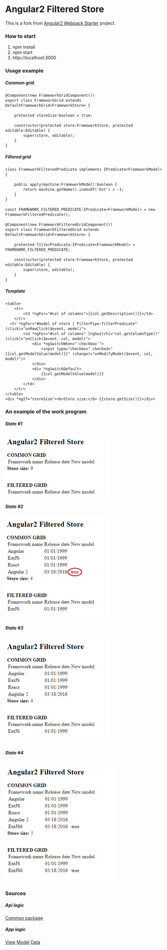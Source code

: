 # Angular2 Filtered Store

This is a fork from [Angular2 Webpack Starter](https://github.com/AngularClass/angular2-webpack-starter) project.

### How to start

1. npm install
2. npm start
3. http://localhost:3000

### Usage example

##### Common grid
```
@Component(new FrameworkGridComponent())
export class FrameworkGrid extends DefaultFrameworkGrid<FrameworkStore> {

    protected storeSize:boolean = true;

    constructor(protected store:FrameworkStore, protected editable:Editable) {
        super(store, editable);
    }
}
```

##### Filtered grid
```
class FrameworkFilteredPredicate implements IPredicate<FrameworkModel> {

    public apply(machine:FrameworkModel):boolean {
        return machine.getName().indexOf('Ext') > -1;
    }
}

const FRAMEWORK_FILTERED_PREDICATE:IPredicate<FrameworkModel> = new FrameworkFilteredPredicate();

@Component(new FrameworkFilteredGridComponent())
export class FrameworkFilteredGrid extends DefaultFrameworkGrid<FrameworkStore> {

    protected filterPredicate:IPredicate<FrameworkModel> = FRAMEWORK_FILTERED_PREDICATE;

    constructor(protected store:FrameworkStore, protected editable:Editable) {
        super(store, editable);
    }
}
```

##### Template
```
<table>
	<tr>
		<td *ngFor="#col of columns">{{col.getDescription()}}</td>
	</tr>
  <tr *ngFor="#model of store | FilterPipe:filterPredicate" (click)="onRowClick($event, model)">
		<td *ngFor="#col of columns" [ngSwitch]="col.getColumnType()" (click)="onClick($event, col, model)">
			<div *ngSwitchWhen="'checkbox'">
				<input type="checkbox" checked="{{col.getModelValue(model)}}" (change)="onModifyModel($event, col, model)"/>
			</div>
			<div *ngSwitchDefault>
				{{col.getModelValue(model)}}
			</div>
		</td>
	</tr>
</table>
<div *ngIf="storeSize"><b>Store size:</b> {{store.getSize()}}</div>
```

### An example of the work program

##### State #1
![State #1](demo/step1.png)

##### State #2
![State #2](demo/step2.png)

##### State #3
![State #3](demo/step3.png)

##### State #4
![State #4](demo/step4.png)

### Sources

##### Api logic
[Common package](src/common)

##### App logic
[View](src/app/home/view)
[Model](src/app/home/model)
[Data](src/app/home/data)  
